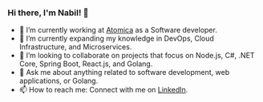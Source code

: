 ### Hi there, I'm Nabil! 👋

- 🔭  I’m currently working at [Atomica](https://atomica.ai/) as a Software developer.
- 🌱 I’m currently expanding my knowledge in DevOps, Cloud Infrastructure, and Microservices.
- 👯 I’m looking to collaborate on projects that focus on Node.js, C#, .NET Core, Spring Boot, React.js, and Golang.
- 💬 Ask me about anything related to software development, web applications, or Golang.
- 📫 How to reach me: Connect with me on [LinkedIn](https://www.linkedin.com/in/nabil-salman-851037164/).

<!-- Optional additional sections -->

<!-- - 🤔 I’m looking for help with ... -->
<!-- - 😄 Pronouns: ... -->
<!-- - ⚡ Fun fact: ... -->

<!-- Add more sections as per your preference -->

<!-- ### My Skills:
- Golang
- Node.js
- C#
- React.js
- Spring boot
- Golang frameworks as Gin and
- Echo
- Express.js
- AWS
- Lambda functions
- Cognito Auth
- Microservice
- Docker
- Git
- Linux
- MongoDb
- Postgress
- Sql
- DynamoDb

### Projects:
- Gitea (GitHub-like platform)
   - Forked and implemented new features using Golang and PostgreSQL
   - Deployed the application on Amazon EC2
- UserResources (Node.js and MongoDB)
   - Developed Lambda functions for user resource management
   - Integrated with Stripe and Cognito authentication
- Courier App (C#)
   - Implemented new endpoints and debugged existing endpoints
   - Integrated with various tools and services including, Netsuite, Segmant, and Cognito
   - authentication
   - Interacted with multiple services in AWS
   - Utilized Azure storage and worked with the new core of the project
- Courier App Front-end (React)
   - Developed the front-end using React for the Courier app
   - Implemented user interfaces and state management using Redux
   - Collaborated with the back-end team for seamless integration


Feel free to explore my repositories and connect with me!

<!-- ### 📊 GitHub Stats:
[![Nabil's GitHub Stats](https://github-readme-stats.vercel.app/api?username=Nabil1907&show_icons=true&theme=radical)](https://github.com/Nabil1907) -->
